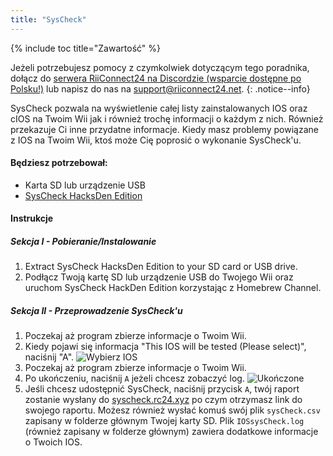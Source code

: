 ```yaml
---
title: "SysCheck"
---
```


{% include toc title="Zawartość" %}

Jeżeli potrzebujesz pomocy z czymkolwiek dotyczącym tego poradnika, dołącz do [serwera RiiConnect24 na Discordzie (wsparcie dostępne po Polsku!)](https://discord.gg/rc24) lub napisz do nas na [support@riiconnect24.net](mailto:support@riiconnect24.net).
{: .notice--info}

SysCheck pozwala na wyświetlenie całej listy zainstalowanych IOS oraz cIOS na Twoim Wii jak i również trochę informacji o każdym z nich. Również przekazuje Ci inne przydatne informacje. Kiedy masz problemy powiązane z IOS na Twoim Wii, ktoś może Cię poprosić o wykonanie SysCheck'u.

#### Będziesz potrzebował:

* Karta SD lub urządzenie USB
* [SysCheck HacksDen Edition](https://hbb1.oscwii.org/hbb/SysCheckHDE/SysCheckHDE.zip)

#### Instrukcje
##### Sekcja I - Pobieranie/Instalowanie

1. Extract SysCheck HacksDen Edition to your SD card or USB drive.
2. Podłącz Twoją kartę SD lub urządzenie USB do Twojego Wii oraz uruchom SysCheck HackDen Edition korzystając z Homebrew Channel.

##### Sekcja II - Przeprowadzenie SysCheck'u

1. Poczekaj aż program zbierze informacje o Twoim Wii.
2. Kiedy pojawi się informacja "This IOS will be tested (Please select)", naciśnij "A". ![Wybierz IOS](/images/SysCheck/1.png)
3. Poczekaj aż program zbierze informacje o Twoim Wii.
4. Po ukończeniu, naciśnij `A` jeżeli chcesz zobaczyć log. ![Ukończone](/images/SysCheck/2.png)
5. Jeśli chcesz udostępnić SysCheck, naciśnij przycisk `A`, twój raport zostanie wysłany do [syscheck.rc24.xyz](https://syscheck.rc24.xyz/) po czym otrzymasz link do swojego raportu. Możesz również wysłać komuś swój plik `sysCheck.csv` zapisany w folderze głównym Twojej karty SD. Plik `IOSsysCheck.log` (również zapisany w folderze głównym) zawiera dodatkowe informacje o Twoich IOS.
